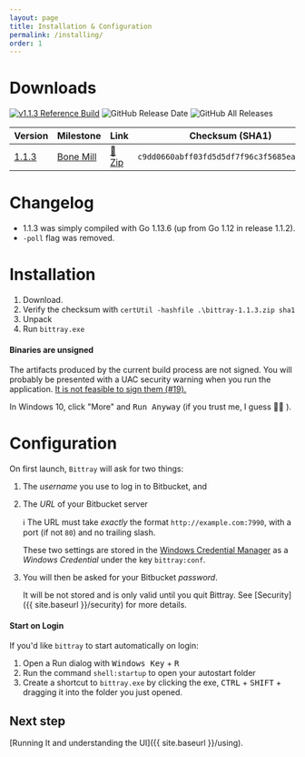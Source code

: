 ```yaml
---
layout: page
title: Installation & Configuration
permalink: /installing/
order: 1
---
```


# Downloads

[![v1.1.3 Reference Build](https://img.shields.io/static/v1.svg?label=v1.1.3&message=Reference%20Build&color=green?style=flat&logo=appveyor)](https://ci.appveyor.com/project/michaelsanford/bittray/builds/23991990)
![GitHub Release Date](https://img.shields.io/github/release-date/michaelsanford/bittray.svg)
![GitHub All Releases](https://img.shields.io/github/downloads/michaelsanford/bittray/total.svg)

|Version|Milestone|Link|Checksum (SHA1)|
|---|---|---|---|
|[1.1.3](https://github.com/michaelsanford/bittray/tree/1.1.3)|[Bone Mill](https://github.com/michaelsanford/bittray/milestone/4?closed=1)|[:floppy_disk: Zip](https://github.com/michaelsanford/bittray/releases/download/1.1.3/bittray-1.1.3.zip)|`c9dd0660abff03fd5d5df7f96c3f5685ea23af51`|

# Changelog

- 1.1.3 was simply compiled with Go 1.13.6 (up from Go 1.12 in release 1.1.2).
- `-poll` flag was removed.

# Installation
1. Download.
1. Verify the checksum with `certUtil -hashfile .\bittray-1.1.3.zip sha1`
1. Unpack
1. Run `bittray.exe`

#### Binaries are unsigned

The artifacts produced by the current build process are not signed. You will probably be presented with a UAC security warning
when you run the application. [It is not feasible to sign them (#19).](https://github.com/michaelsanford/bittray/issues/19)

In Windows 10, click "More" and <kbd>Run Anyway</kbd> (if you trust me, I guess :man_shrugging: ).

# Configuration

On first launch, `Bittray` will ask for two things:

1. The _username_ you use to log in to Bitbucket, and
1. The _URL_ of your Bitbucket server

    :information_source: The  URL must take _exactly_ the format `http://example.com:7990`, with a port (if not `80`) and no trailing slash.

    These two settings are stored in the [Windows Credential Manager](https://support.microsoft.com/en-ca/help/4026814/windows-accessing-credential-manager)
    as a _Windows Credential_ under the key `bittray:conf`.

 1. You will then be asked for your Bitbucket _password_.
 
     It will be not stored and is only valid until you quit Bittray. See [Security]({{ site.baseurl }}/security) for more details.

#### Start on Login

If you'd like `bittray` to start automatically on login:

1. Open a Run dialog with <kbd>Windows Key</kbd> + <kbd>R</kbd>
1. Run the command `shell:startup` to open your autostart folder
1. Create a shortcut to `bittray.exe` by clicking the exe, <kbd>CTRL</kbd> + <kbd>SHIFT</kbd> + dragging it into the folder you just opened.

## Next step

[Running It and understanding the UI]({{ site.baseurl }}/using).
